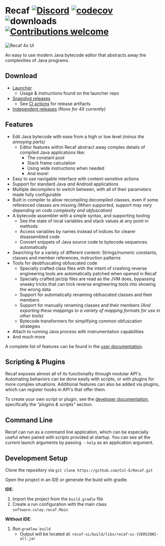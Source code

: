 # Recaf [![Discord](https://dcbadge.limes.pink/api/server/https://discord.gg/Bya5HaA?style=flat)](https://discord.gg/Bya5HaA) [![codecov](https://codecov.io/gh/Col-E/Recaf/graph/badge.svg?token=N8GslpI1lL)](https://codecov.io/gh/Col-E/Recaf)  ![downloads](https://img.shields.io/github/downloads/Col-E/Recaf/total.svg) [![Contributions welcome](https://img.shields.io/badge/contributions-welcome-brightgreen.svg?style=flat)](CONTRIBUTING.md)

![Recaf 4x UI](recaf.png)

An easy to use modern Java bytecode editor that abstracts away the complexities of Java programs.

## Download

- [Launcher](https://github.com/Col-E/Recaf-Launcher)
  - Usage & instructions found on the launcher repo
- [Snapshot releases](https://github.com/Col-E/Recaf-Launcher/blob/master/MANUAL.md)
  - See [CI actions](https://github.com/Col-E/Recaf/actions/workflows/build.yml) for release artifacts
- [Independent releases](https://github.com/Col-E/Recaf/releases) _(None for 4X currently)_

## Features

- Edit Java bytecode with ease from a high or low level _(minus the annoying parts)_
    - Editor features within Recaf abstract away complex details of compiled Java applications like:
        - The constant pool
        - Stack frame calculation
        - Using wide instructions when needed
        - And more!
- Easy to use navigable interface with context-sensitive actions
- Support for standard Java _and_ Android applications
- Multiple decompilers to switch between, with all of their parameters made fully configurable
- Built in compiler to allow recompiling decompiled classes, even if some referenced classes are missing *(When supported, support may vary depending on code complexity and obfuscation)*
- A bytecode assembler with a simple syntax, and supporting tooling
    - See the state of local variables and stack values at any point in methods
    - Access variables by names instead of indices for clearer disassembled code
    - Convert snippets of Java source code to bytecode sequences automatically
- Searching for a variety of different content: Strings/numeric constants, classes and member references, instruction patterns
- Tools for deobfuscating obfuscated code
    - Specially crafted class files with the intent of crashing reverse engineering tools are automatically patched when opened in Recaf
    - Specially crafted jar/zip files are read as the JVM does, bypassing sneaky tricks that can trick reverse engineering tools into showing the wrong data
    - Support for automatically renaming obfuscated classes and their members
    - Support for manually renaming classes and their members *_(And exporting these mappings to a variety of mapping formats for use in other tools)_*
    - Bytecode transformers for simplifying common obfuscation strategies
- Attach to running Java process with instrumentation capabilities
- And much more

A complete list of features can be found in the [user documentation](https://recaf.coley.software/user/index.html).

## Scripting & Plugins

Recaf exposes almost all of its functionality through modular API's. Automating behaviors can be done easily with scripts, or with plugins for more complex situations. Additional features can also be added via plugins, which can register hooks in API's that offer them.

To create your own script or plugin, see the [developer documentation](https://recaf.coley.software/dev/index.html), specifically the _"plugins & scripts"_ section.

## Command Line

Recaf can run as a command line application, which can be especially useful when paired with scripts provided at startup. You can see all the current launch arguments by passing `--help` as an application argument.

## Development Setup

Clone the repository via `git clone https://github.com/Col-E/Recaf.git`

Open the project in an IDE or generate the build with gradle.

**IDE**:
1. Import the project from the `build.gradle` file
2. Create a run configuration with the main class `software.coley.recaf.Main`

**Without IDE**:
1. Run `gradlew build`
    - Output will be located at: `recaf-ui/build/libs/recaf-ui-{VERSION}-all.jar`
